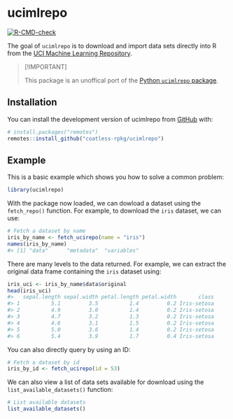 
<!-- README.md is generated from README.Rmd. Please edit that file -->

# ucimlrepo

<!-- badges: start -->

[![R-CMD-check](https://github.com/coatless-rpkg/ucimlrepo/actions/workflows/R-CMD-check.yaml/badge.svg)](https://github.com/coatless-rpkg/ucimlrepo/actions/workflows/R-CMD-check.yaml)
<!-- badges: end -->

The goal of `ucimlrepo` is to download and import data sets directly
into R from the [UCI Machine Learning
Repository](https://archive.ics.uci.edu/).

> \[!IMPORTANT\]
>
> This package is an unoffical port of the [Python `ucimlrepo`
> package](https://github.com/uci-ml-repo/ucimlrepo).

## Installation

You can install the development version of ucimlrepo from
[GitHub](https://github.com/) with:

``` r
# install.packages("remotes")
remotes::install_github("coatless-rpkg/ucimlrepo")
```

## Example

This is a basic example which shows you how to solve a common problem:

``` r
library(ucimlrepo)
```

With the package now loaded, we can dowload a dataset using the
`fetch_repo()` function. For example, to download the `iris` dataset, we
can use:

``` r
# Fetch a dataset by name
iris_by_name <- fetch_ucirepo(name = "iris")
names(iris_by_name)
#> [1] "data"      "metadata"  "variables"
```

There are many levels to the data returned. For example, we can extract
the original data frame containing the `iris` dataset using:

``` r
iris_uci <- iris_by_name$data$original
head(iris_uci)
#>   sepal.length sepal.width petal.length petal.width       class
#> 1          5.1         3.5          1.4         0.2 Iris-setosa
#> 2          4.9         3.0          1.4         0.2 Iris-setosa
#> 3          4.7         3.2          1.3         0.2 Iris-setosa
#> 4          4.6         3.1          1.5         0.2 Iris-setosa
#> 5          5.0         3.6          1.4         0.2 Iris-setosa
#> 6          5.4         3.9          1.7         0.4 Iris-setosa
```

You can also directly query by using an ID:

``` r
# Fetch a dataset by id
iris_by_id <- fetch_ucirepo(id = 53)
```

We can also view a list of data sets available for download using the
`list_available_datasets()` function:

``` r
# List available datasets
list_available_datasets()
```
